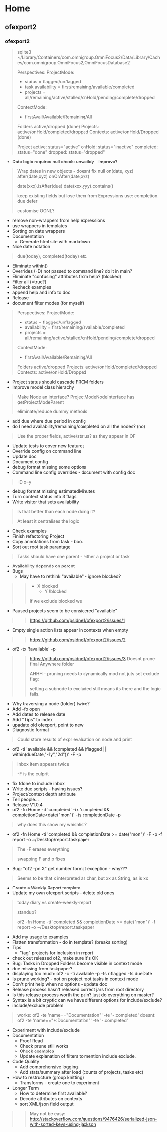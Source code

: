 # Home

## ofexport2

### ofexport2

> sqlite3 ~/Library/Containers/com.omnigroup.OmniFocus2/Data/Library/Caches/com.omnigroup.OmniFocus2/OmniFocusDatabase2
> 
> Perspectives:
>   ProjectMode:
>   - status = flagged/unflagged
>   - task availability = first/remaining/available/completed
>   - projects = all/remaining/active/stalled/onHold/pending/complete/dropped
> 
>   ContextMode:
>   - firstAvail/Available/Remaining/All
> 
> Folders active/dropped (done)
> Projects: active/onHold/completed/dropped
> Contexts: active/onHold/Dropped (done)
> 
> 
> Project
> active: status="active"
> onHold: status="inactive"
> completed: status="done"
> dropped: status="dropped"

- Date logic requires null check: unweildy - improve? 

> Wrap dates in new objects - doesnt fix null
> on(date, xyz)
> after(date,xyz)
> onOrAfter(date,xyz)
> 
> date(xxx).isAfter(due)
> date(xxx,yyy).contains()
> 
>  keep existing fields but lose them from Expressions
> use:
> completion.
> due
> defer
> 
> customise OGNL?

- remove non-wrappers from help expressions
- use wrappers in templates
- Sorting on date wrappers
- Documentation
  - Generate html site with markdown
- Nice date notation

> due(today), completed(today) etc.

- Eliminate within()
- Overrides (-D) not passed to command line? do it in main?
- Eliminate "confusing" attributes from help? (blocked)
- Filter all (=true?)
- Recheck examples
- append help and info to doc
- Release
- document filter modes (for myself)

> Perspectives:
>   ProjectMode:
>   - status = flagged/unflagged
>   - availability = first/remaining/available/completed
>   - projects = all/remaining/active/stalled/onHold/pending/complete/dropped
> 
>   ContextMode:
>   - firstAvail/Available/Remaining/All
> 
> Folders active/dropped
> Projects: active/onHold/completed/dropped
> Contexts: active/onHold/Dropped

- Project status should cascade FROM folders
- Improve model class hierachy

> Make Node an interface?
> ProjectModeNodeInterface
> has getProjectModeParent
> 
> eliminate/reduce dummy methods

- add due where due period in config
- do I need availability/remaining/completed on all the nodes? (no)

> Use the proper fields, active/status? as they appear in OF

- Update tests to cover new features
- Override config on command line
- Update doc
- Document config
- debug format missing some options
- Command line config overrides - document with config doc

> -D x=y

- debug format missing estimatedMinutes
- Turn context status into 3 flags
- Write visitor that sets availability

> Is that better than each node doing it?
> 
> At least it centralises the logic

- Check examples
- Finish refactoring Project
- Copy annotations from task - boo.
- Sort out root task parantage

> Tasks should have one parent - either a project or task

- Availability depends on parent
- Bugs
  - May have to rethink "available" - ignore blocked?

> > - X blocked
> >   - Y !blocked
> > 
> > if we exclude blocked we

  - Paused projects seem to be considered "available"

> > https://github.com/psidnell/ofexport2/issues/1

  - Empty single action lists appear in contexts when empty

> > https://github.com/psidnell/ofexport2/issues/2

  - of2 -tx '!available' -p

> > https://github.com/psidnell/ofexport2/issues/3
> > Doesnt prune final Anywhere folder
> > 
> > AHHH - pruning needs to dynamically mod not juts set exclude flag:
> > 
> > setting a subnode to excluded still means its there and the logic fails.

  - Why traversing a node (folder) twice?
- Add -fo open
- Add dates to release date
- Add "Tips" to index
- upadate old ofexport, point to new
- Diagnostic format

> Could store results of expr evaluation on node and print

- of2 -ti 'available && !completed && (flagged || within(dueDate,"-1y","2d"))' -F -p

> inbox item appears twice
> 
> -F is the culprit

- fix fdone to include inbox
- Write due scripts - having issues?
- Project/context depth attribute
- Tell people...
- Release V1.0.4
- of2 -fn Home -ti 'completed'  -tx 'completed && completionDate<date("mon")' -ts completionDate -p

> why does this show my whishlist?

- of2 -fn Home -ti 'completed && completionDate >= date("mon")' -F -p -f report -o ~/Desktop/report.taskpaper

> The -F erases everything
> 
> swapping F and p fixes

- Bug: "of2  -pn X" get number format exception - why???

> Seems to be that x interpreted as char, but xx as String, as is xx

- Create a Weekly Report template
- Update my own ofexport scripts - delete old ones

> today
> diary vs create-weekly-report
> 
> standup?
> 
> of2 -fn Home -ti 'completed && completionDate >= date("mon")' -f report -o ~/Desktop/report.taskpaper

- Add my usage to examples
- Flatten transformation - do in template? (breaks sorting)
- Tips
  - "tag" projects for inclusion in report
- check out released of2, make sure it's OK
- Bug: Tasks in Dropped Folders become visible in context mode
- due missing from taskpaper?
- displaying too much: of2 -c -ti available -p -ts r:flagged -ts dueDate
- Is prune working? - not on project root tasks in context mode
- Don't print help when no options - update doc
- Release process hasn't released correct jars from root directory
- Is this release process worth the pain? just do everything on master?
- Syntax is a bit cryptic can we have different options for include/exclude?
- include/exclude problem

> works: of2 -te 'name=="Documentation"' -te '-:completed'
> doesnt: of2 -te 'name=="+:Documentation"' -te '-:completed'

- Experiment with include/exclude
- Documentation
  - Proof Read
  - Check prune still works
  - Check examples
  - Update explanation of filters to mention include exclude.
- Code Quality 
  - Add comprehensive logging
  - Add stats/summary after load (counts of projects, tasks etc)
- How to restructure (group knitting)
  - Transforms - create one to experiment
- Longer Term
  - How to determine first available?
  - Decode attributes on contexts
  - sort XML/json field output

> > May not be easy:
> > http://stackoverflow.com/questions/9476426/serialized-json-with-sorted-keys-using-jackson




